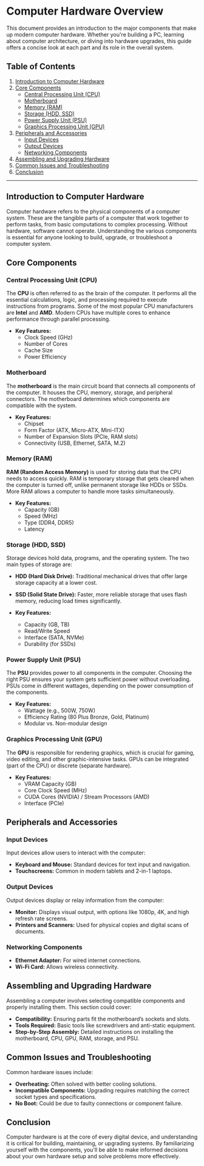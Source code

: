 # Computer Hardware Overview

This document provides an introduction to the major components that make up modern computer hardware. Whether you're building a PC, learning about computer architecture, or diving into hardware upgrades, this guide offers a concise look at each part and its role in the overall system.

## Table of Contents
1. [Introduction to Computer Hardware](#introduction-to-computer-hardware)
2. [Core Components](#core-components)
   - [Central Processing Unit (CPU)](#central-processing-unit-cpu)
   - [Motherboard](#motherboard)
   - [Memory (RAM)](#memory-ram)
   - [Storage (HDD, SSD)](#storage-hdd-ssd)
   - [Power Supply Unit (PSU)](#power-supply-unit-psu)
   - [Graphics Processing Unit (GPU)](#graphics-processing-unit-gpu)
3. [Peripherals and Accessories](#peripherals-and-accessories)
   - [Input Devices](#input-devices)
   - [Output Devices](#output-devices)
   - [Networking Components](#networking-components)
4. [Assembling and Upgrading Hardware](#assembling-and-upgrading-hardware)
5. [Common Issues and Troubleshooting](#common-issues-and-troubleshooting)
6. [Conclusion](#conclusion)

---

## Introduction to Computer Hardware

Computer hardware refers to the physical components of a computer system. These are the tangible parts of a computer that work together to perform tasks, from basic computations to complex processing. Without hardware, software cannot operate. Understanding the various components is essential for anyone looking to build, upgrade, or troubleshoot a computer system.

## Core Components

### Central Processing Unit (CPU)

The **CPU** is often referred to as the brain of the computer. It performs all the essential calculations, logic, and processing required to execute instructions from programs. Some of the most popular CPU manufacturers are **Intel** and **AMD**. Modern CPUs have multiple cores to enhance performance through parallel processing.

- **Key Features:**
  - Clock Speed (GHz)
  - Number of Cores
  - Cache Size
  - Power Efficiency

### Motherboard

The **motherboard** is the main circuit board that connects all components of the computer. It houses the CPU, memory, storage, and peripheral connectors. The motherboard determines which components are compatible with the system.

- **Key Features:**
  - Chipset
  - Form Factor (ATX, Micro-ATX, Mini-ITX)
  - Number of Expansion Slots (PCIe, RAM slots)
  - Connectivity (USB, Ethernet, SATA, M.2)

### Memory (RAM)

**RAM (Random Access Memory)** is used for storing data that the CPU needs to access quickly. RAM is temporary storage that gets cleared when the computer is turned off, unlike permanent storage like HDDs or SSDs. More RAM allows a computer to handle more tasks simultaneously.

- **Key Features:**
  - Capacity (GB)
  - Speed (MHz)
  - Type (DDR4, DDR5)
  - Latency

### Storage (HDD, SSD)

Storage devices hold data, programs, and the operating system. The two main types of storage are:
- **HDD (Hard Disk Drive):** Traditional mechanical drives that offer large storage capacity at a lower cost.
- **SSD (Solid State Drive):** Faster, more reliable storage that uses flash memory, reducing load times significantly.

- **Key Features:**
  - Capacity (GB, TB)
  - Read/Write Speed
  - Interface (SATA, NVMe)
  - Durability (for SSDs)

### Power Supply Unit (PSU)

The **PSU** provides power to all components in the computer. Choosing the right PSU ensures your system gets sufficient power without overloading. PSUs come in different wattages, depending on the power consumption of the components.

- **Key Features:**
  - Wattage (e.g., 500W, 750W)
  - Efficiency Rating (80 Plus Bronze, Gold, Platinum)
  - Modular vs. Non-modular design

### Graphics Processing Unit (GPU)

The **GPU** is responsible for rendering graphics, which is crucial for gaming, video editing, and other graphic-intensive tasks. GPUs can be integrated (part of the CPU) or discrete (separate hardware).

- **Key Features:**
  - VRAM Capacity (GB)
  - Core Clock Speed (MHz)
  - CUDA Cores (NVIDIA) / Stream Processors (AMD)
  - Interface (PCIe)

## Peripherals and Accessories

### Input Devices

Input devices allow users to interact with the computer:
- **Keyboard and Mouse:** Standard devices for text input and navigation.
- **Touchscreens:** Common in modern tablets and 2-in-1 laptops.

### Output Devices

Output devices display or relay information from the computer:
- **Monitor:** Displays visual output, with options like 1080p, 4K, and high refresh rate screens.
- **Printers and Scanners:** Used for physical copies and digital scans of documents.

### Networking Components

- **Ethernet Adapter:** For wired internet connections.
- **Wi-Fi Card:** Allows wireless connectivity.

## Assembling and Upgrading Hardware

Assembling a computer involves selecting compatible components and properly installing them. This section could cover:
- **Compatibility:** Ensuring parts fit the motherboard’s sockets and slots.
- **Tools Required:** Basic tools like screwdrivers and anti-static equipment.
- **Step-by-Step Assembly:** Detailed instructions on installing the motherboard, CPU, GPU, RAM, storage, and PSU.

## Common Issues and Troubleshooting

Common hardware issues include:
- **Overheating:** Often solved with better cooling solutions.
- **Incompatible Components:** Upgrading requires matching the correct socket types and specifications.
- **No Boot:** Could be due to faulty connections or component failure.

## Conclusion

Computer hardware is at the core of every digital device, and understanding it is critical for building, maintaining, or upgrading systems. By familiarizing yourself with the components, you'll be able to make informed decisions about your own hardware setup and solve problems more effectively.

